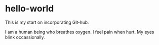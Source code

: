 # hello-world
This is my start on incorporating Git-hub. 

I am a human being who breathes oxygen. I feel pain when hurt. My eyes blink occassionally. 

